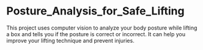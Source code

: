 # Posture_Analysis_for_Safe_Lifting
This project uses computer vision to analyze your body posture while lifting a box and tells you if the posture is correct or incorrect. It can help you improve your lifting technique and prevent injuries.
